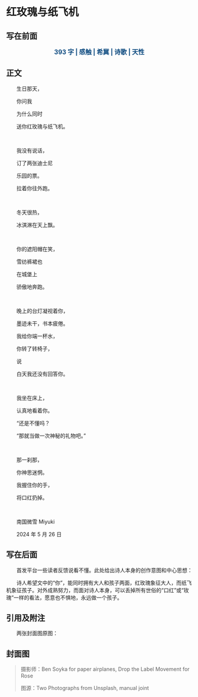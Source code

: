 # 红玫瑰与纸飞机

## 写在前面

<p style="color:#0f4c81; text-align:center; font-weight:bold; font-size:larger;">393 字 | 感触 | 希冀 | 诗歌 | 天性</p>

## 正文

　　生日那天，

　　你问我

　　为什么同时

　　送你红玫瑰与纸飞机。

<br />

　　我没有说话，

　　订了两张迪士尼

　　乐园的票。

　　拉着你往外跑。

<br />

　　冬天很热，

　　冰淇淋在天上飘。

<br />

　　你的遮阳帽在笑，

　　雪纺裤裙也

　　在城堡上

　　骄傲地奔跑。

<br />

　　晚上的台灯凝视着你，

　　墨迹未干，书本疲倦。

　　我给你端一杯水，

　　你转了转椅子，

　　说

　　白天我还没有回答你。

<br />

　　我坐在床上，

　　认真地看着你。

　　“还是不懂吗？

　　“那就当做一次神秘的礼物吧。”

<br />

　　那一刹那，

　　你神思迷惘。

　　我握住你的手，

　　将口红扔掉。

<br />

　　南国微雪 Miyuki

　　2024 年 5 月 26 日

## 写在后面

　　首发平台一些读者反馈说看不懂。此处给出诗人本身的创作意图和中心思想：

　　诗人希望文中的“你”，能同时拥有大人和孩子两面，红玫瑰象征大人，而纸飞机象征孩子。对外成熟努力，而面对诗人本身，可以丢掉所有世俗的“口红”或“玫瑰”一样的看法，愿意也不惧地，永远做一个孩子。

## 引用及附注

　　两张封面图原图：





## 封面图



> 摄影师：Ben Soyka for paper airplanes, Drop the Label Movement for Rose
>
> 图源：Two Photographs from Unsplash, manual joint